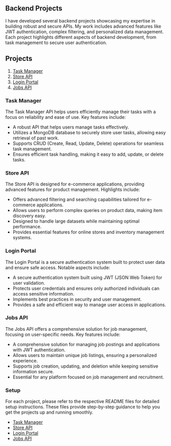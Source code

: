 ## Backend Projects

I have developed several backend projects showcasing my expertise in building robust and secure APIs. My work includes advanced features like JWT authentication, complex filtering, and personalized data management. Each project highlights different aspects of backend development, from task management to secure user authentication.

## Projects

1. [Task Manager](#task-manager)
2. [Store API](#store-api)
3. [Login Portal](#login-portal)
4. [Jobs API](#jobs-api)


### Task Manager
The Task Manager API helps users efficiently manage their tasks with a focus on reliability and ease of use. Key features include:

- A robust API that helps users manage tasks effectively.
- Utilizes a MongoDB database to securely store user tasks, allowing easy retrieval of past work.
- Supports CRUD (Create, Read, Update, Delete) operations for seamless task management.
- Ensures efficient task handling, making it easy to add, update, or delete tasks.

### Store API
The Store API is designed for e-commerce applications, providing advanced features for product management. Highlights include:

- Offers advanced filtering and searching capabilities tailored for e-commerce applications.
- Allows users to perform complex queries on product data, making item discovery easy.
- Designed to handle large datasets while maintaining optimal performance.
- Provides essential features for online stores and inventory management systems.

### Login Portal
The Login Portal is a secure authentication system built to protect user data and ensure safe access. Notable aspects include:

- A secure authentication system built using JWT (JSON Web Token) for user validation.
- Protects user credentials and ensures only authorized individuals can access sensitive information.
- Implements best practices in security and user management.
- Provides a safe and efficient way to manage user access in applications.

### Jobs API
The Jobs API offers a comprehensive solution for job management, focusing on user-specific needs. Key features include:

- A comprehensive solution for managing job postings and applications with JWT authentication.
- Allows users to maintain unique job listings, ensuring a personalized experience.
- Supports job creation, updating, and deletion while keeping sensitive information secure.
- Essential for any platform focused on job management and recruitment.

### Setup
For each project, please refer to the respective README files for detailed setup instructions. These files provide step-by-step guidance to help you get the projects up and running smoothly.

- [Task Manager](/task-manager/README.md)
- [Store API](/store-api/README.md)
- [Login Portal](/login-portal/README.md)
- [Jobs API](https://github.com/Arun6408/Node.js-Projects/blob/main/Jobs%20Api/README.MD)
